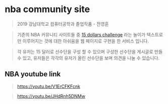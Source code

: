 # nba community site

> 2019 강남대학교 컴퓨터공학과 졸업작품 - 전영훈

> 기존의 NBA 커뮤니티 사이트들 중 [15 dollars challenge](https://www.google.com/search?q=nba+15+dollars+challenge&oq=nba+15+dollars+challenge&aqs=chrome..69i57.8098j1j1&sourceid=chrome&ie=UTF-8) 라는 놀이가 텍스트로만 이루어지는 것에 대한 아쉬움을 웹 페이지로 구현을 한 서비스 입니다.

> 각 유저는 15 달러로 선수단을 구성 할 수 있으며 구성한 선수단을 게시글로 만들 수 있고, 유저들은 각각의 유저가 올린 선수단을 보며 의견을 나눌 수 있습니다.


## NBA youtube link 
> https://youtu.be/V1ErCFKFcnk

> https://youtu.be/JHdRnh5DNMw

